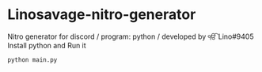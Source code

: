 # Linosavage-nitro-generator

Nitro generator for discord / program: python / developed by ੴ Lino#9405
Install python and Run it
```
python main.py
```

